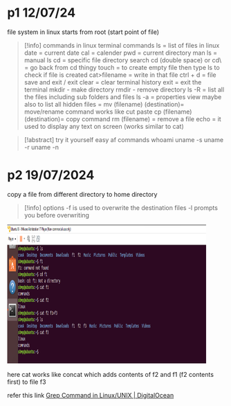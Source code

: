   # p1 12/07/24

file system in linux starts from root
(start point of file)


> [!info] commands in linux
> terminal commands
> ls = list of files in linux
> date = current date
> cal = calender
> pwd = current directory
> man ls = manual ls
> cd = specific file directory search
> cd (double space) or cd\ = go back from cd thingy
> touch = to create empty file then type ls to check if file is created
> cat>filename = write in that file
> ctrl + d = file save and exit / exit
> clear = clear terminal history
> exit = exit the terminal
> mkdir - make directory
> rmdir - remove directory
> ls -R = list all the files including sub folders and files
> ls -a = properties view maybe also to list all hidden files
> = mv (filename) (destination)= move/rename command  works like cut paste
> cp (filename) (destination)= copy command
> rm (filename) = remove a file
> echo = it used to display any text on screen (works similar to cat)

  > [!abstract] try it yourself easy af commands
  > whoami
> uname -s 
> uname -r
> uname -n

# p2 19/07/2024


copy a file from different directory to home directory

> [!info] options
> -f is used to overwrite the destination files
> -l prompts you before overwriting
   
 <img src=.attachments/a3aa3aa9663e0733b0d87c4c1bac978307c5b3b3.png width = "460" height = "320">

here cat works like concat which adds contents of f2 and f1 (f2 contents first) to file f3

refer this link [Grep Command in Linux/UNIX | DigitalOcean](https://www.digitalocean.com/community/tutorials/grep-command-in-linux-unix)







